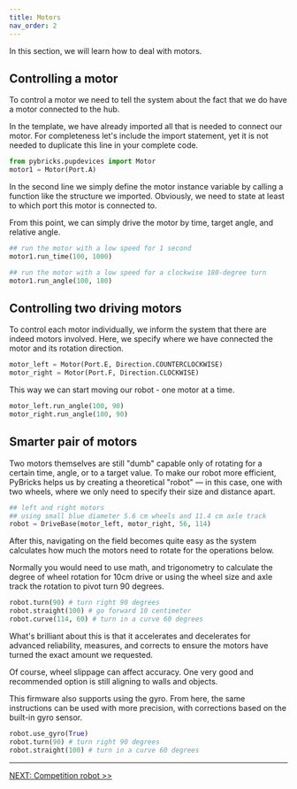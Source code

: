 ```yaml
---
title: Motors
nav_order: 2
---
```


In this section, we will learn how to deal with motors.

## Controlling a motor

To control a motor we need to tell the system about the fact that we do have a motor connected to the hub.

In the template, we have already imported all that is needed to connect our motor. For completeness let's include the import statement, yet it is not needed to duplicate this line in your complete code.

```python
from pybricks.pupdevices import Motor
motor1 = Motor(Port.A)
```

In the second line we simply define the motor instance variable by calling a function like the structure we imported. Obviously, we need to state at least to which port this motor is connected to.

From this point, we can simply drive the motor by time, target angle, and relative angle.

```python
## run the motor with a low speed for 1 second
motor1.run_time(100, 1000)

## run the motor with a low speed for a clockwise 180-degree turn
motor1.run_angle(100, 180)
```

## Controlling two driving motors

To control each motor individually, we inform the system that there are indeed motors involved. Here, we specify where we have connected the motor and its rotation direction.

```python
motor_left = Motor(Port.E, Direction.COUNTERCLOCKWISE)
motor_right = Motor(Port.F, Direction.CLOCKWISE)
```

This way we can start moving our robot - one motor at a time.

```python
motor_left.run_angle(100, 90)
motor_right.run_angle(100, 90)
```

## Smarter pair of motors

Two motors themselves are still "dumb" capable only of rotating for a certain time, angle, or to a target value. To make our robot more efficient, PyBricks helps us by creating a theoretical "robot" — in this case, one with two wheels, where we only need to specify their size and distance apart.

```python
## left and right motors
## using small blue diameter 5.6 cm wheels and 11.4 cm axle track
robot = DriveBase(motor_left, motor_right, 56, 114)
```

After this, navigating on the field becomes quite easy as the system calculates how much the motors need to rotate for the operations below.

Normally you would need to use math, and trigonometry to calculate the degree of wheel rotation for 10cm drive or using the wheel size and axle track the rotation to pivot turn 90 degrees.

```python
robot.turn(90) # turn right 90 degrees
robot.straight(100) # go forward 10 centimeter
robot.curve(114, 60) # turn in a curve 60 degrees
```

What's brilliant about this is that it accelerates and decelerates for advanced reliability, measures, and corrects to ensure the motors have turned the exact amount we requested.

Of course, wheel slippage can affect accuracy. One very good and recommended option is still aligning to walls and objects.

This firmware also supports using the gyro. From here, the same instructions can be used with more precision, with corrections based on the built-in gyro sensor.

```python
robot.use_gyro(True)
robot.turn(90) # turn right 90 degrees
robot.straight(100) # turn in a curve 60 degrees
```

---
[NEXT: Competition robot >>](3_competition.md)